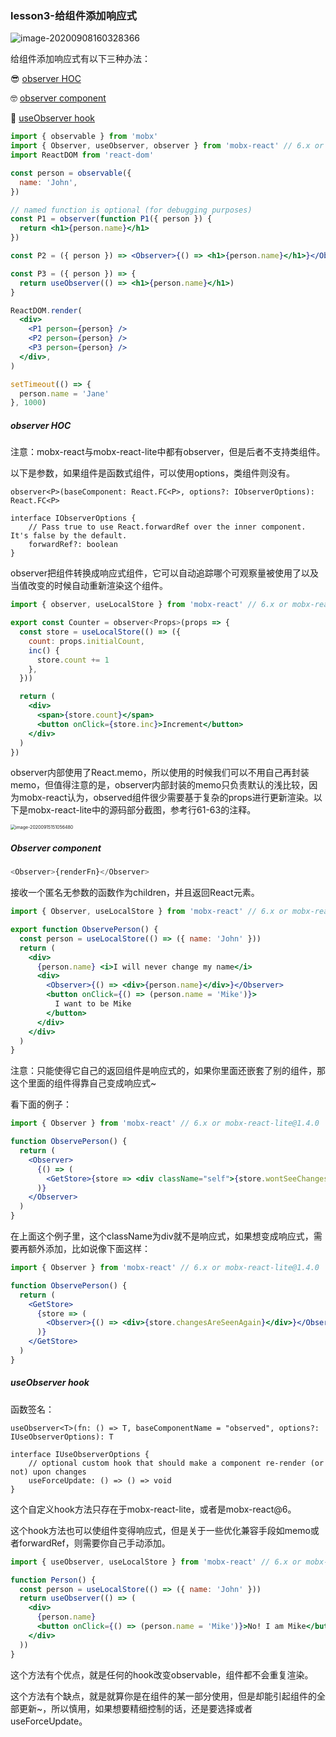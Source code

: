 ### lesson3-给组件添加响应式

![image-20200908160328366](https://tva1.sinaimg.cn/large/007S8ZIlly1gijayj5424j30z80u07wh.jpg)



给组件添加响应式有以下三种办法：

😎 [observer HOC](https://mobx-react.js.org/observer-hoc)

🤓 [observer component](https://mobx-react.js.org/observer-component)

🧐 [useObserver hook](https://mobx-react.js.org/observer-hook)

```jsx
import { observable } from 'mobx'
import { Observer, useObserver, observer } from 'mobx-react' // 6.x or mobx-react-lite@1.4.0
import ReactDOM from 'react-dom'

const person = observable({
  name: 'John',
})

// named function is optional (for debugging purposes)
const P1 = observer(function P1({ person }) {
  return <h1>{person.name}</h1>
})

const P2 = ({ person }) => <Observer>{() => <h1>{person.name}</h1>}</Observer>

const P3 = ({ person }) => {
  return useObserver(() => <h1>{person.name}</h1>)
}

ReactDOM.render(
  <div>
    <P1 person={person} />
    <P2 person={person} />
    <P3 person={person} />
  </div>,
)

setTimeout(() => {
  person.name = 'Jane'
}, 1000)
```



##### observer HOC

注意：mobx-react与mobx-react-lite中都有observer，但是后者不支持类组件。

以下是参数，如果组件是函数式组件，可以使用options，类组件则没有。

```tsx
observer<P>(baseComponent: React.FC<P>, options?: IObserverOptions): React.FC<P>

interface IObserverOptions {
    // Pass true to use React.forwardRef over the inner component. It's false by the default.
    forwardRef?: boolean
}
```

observer把组件转换成响应式组件，它可以自动追踪哪个可观察量被使用了以及当值改变的时候自动重新渲染这个组件。

```jsx
import { observer, useLocalStore } from 'mobx-react' // 6.x or mobx-react-lite@1.4.0

export const Counter = observer<Props>(props => {
  const store = useLocalStore(() => ({
    count: props.initialCount,
    inc() {
      store.count += 1
    },
  }))

  return (
    <div>
      <span>{store.count}</span>
      <button onClick={store.inc}>Increment</button>
    </div>
  )
})
```

observer内部使用了React.memo，所以使用的时候我们可以不用自己再封装memo，但值得注意的是，observer内部封装的memo只负责默认的浅比较，因为mobx-react认为，observed组件很少需要基于复杂的props进行更新渲染。以下是mobx-react-lite中的源码部分截图，参考行61-63的注释。

<img src="https://tva1.sinaimg.cn/large/007S8ZIlly1gircs01emmj30ut0u0e81.jpg" alt="image-20200915151056480" style="zoom:50%;" />



##### Observer component

```ts
<Observer>{renderFn}</Observer>
```

接收一个匿名无参数的函数作为children，并且返回React元素。

```jsx
import { Observer, useLocalStore } from 'mobx-react' // 6.x or mobx-react-lite@1.4.0

export function ObservePerson() {
  const person = useLocalStore(() => ({ name: 'John' }))
  return (
    <div>
      {person.name} <i>I will never change my name</i>
      <div>
        <Observer>{() => <div>{person.name}</div>}</Observer>
        <button onClick={() => (person.name = 'Mike')}>
          I want to be Mike
        </button>
      </div>
    </div>
  )
}
```

注意：只能使得它自己的返回组件是响应式的，如果你里面还嵌套了别的组件，那这个里面的组件得靠自己变成响应式~

看下面的例子：

```jsx
import { Observer } from 'mobx-react' // 6.x or mobx-react-lite@1.4.0

function ObservePerson() {
  return (
    <Observer>
      {() => (
        <GetStore>{store => <div className="self">{store.wontSeeChangesToThis}</div>}</GetStore>
      )}
    </Observer>
  )
}
```

在上面这个例子里，这个className为div就不是响应式，如果想变成响应式，需要再额外添加，比如说像下面这样：

```jsx
import { Observer } from 'mobx-react' // 6.x or mobx-react-lite@1.4.0

function ObservePerson() {
  return (
    <GetStore>
      {store => (
        <Observer>{() => <div>{store.changesAreSeenAgain}</div>}</Observer>
      )}
    </GetStore>
  )
}
```

##### useObserver hook

函数签名：

```tsx
useObserver<T>(fn: () => T, baseComponentName = "observed", options?: IUseObserverOptions): T

interface IUseObserverOptions {
    // optional custom hook that should make a component re-render (or not) upon changes
    useForceUpdate: () => () => void
}
```



这个自定义hook方法只存在于mobx-react-lite，或者是mobx-react@6。

这个hook方法也可以使组件变得响应式，但是关于一些优化兼容手段如memo或者forwardRef，则需要你自己手动添加。

```jsx
import { useObserver, useLocalStore } from 'mobx-react' // 6.x or mobx-react-lite@1.4.0

function Person() {
  const person = useLocalStore(() => ({ name: 'John' }))
  return useObserver(() => (
    <div>
      {person.name}
      <button onClick={() => (person.name = 'Mike')}>No! I am Mike</button>
    </div>
  ))
}
```

这个方法有个优点，就是任何的hook改变observable，组件都不会重复渲染。

这个方法有个缺点，就是就算你是在组件的某一部分使用，但是却能引起组件的全部更新~，所以慎用，如果想要精细控制的话，还是要选择<Observer/>或者useForceUpdate。
